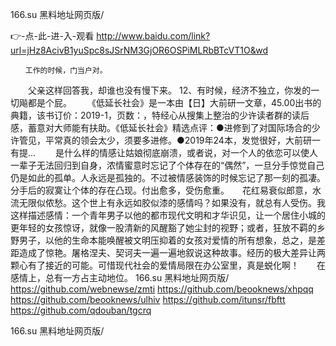 
166.su 黑料地址网页版/




👉-点-此-进-入-观看  http://www.baidu.com/link?url=jHz8AcivB1yuSpc8sJSrNM3GjOR6OSPiMLRbBTcVT1O&wd




	　　工作的时候，门当户对。
　　父亲这样回答我，却谁也没有慢下来。
	12、有时候，经济不独立，你发的一切飚都是个屁。
　　《低延长社会》是一本由【日】大前研一文章，45.00出书的典籍，该书订价：2019-1，页数：，特经心从搜集上整治的少许读者群的读后感，蓄意对大师能有扶助。《低延长社会》精选点评：●进修到了对国际场合的少许管见，平常真的领会太少，须要多进修。●2019年24本，发觉很好，大前研一有提...
　　是什么样的情感让姑娘彻底崩溃，或者说，对一个人的依恋可以使人一辈子无法回归到自身，浓情蜜意时忘记了个体存在的“偶然”，一旦分手惊觉自己仍是如此的孤单。人永远是孤独的。不过被情感装饰的时候忘记了那一刻的孤凄。分手后的寂寞让个体的存在凸现。付出愈多，受伤愈重。　　花红易衰似郎意，水流无限似侬愁。这个世上有永远如胶似漆的感情吗？如果没有，就总有人受伤。我这样描述感情：一个青年男子以他的都市现代文明和才华识见，让一个居住小城的更年轻的女孩惊讶，就像一股清新的风醒豁了她尘封的视野；或者，狂放不羁的乡野男子，以他的生命本能唤醒被文明压抑着的女孩对爱情的所有想象，总之，是差距造成了惊艳。屠格涅夫、契诃夫一遍一遍地叙说这种故事。经历的极大差异让两颗心有了接近的可能。可惜现代社会的爱情局限在办公室里，真是蜕化啊！　　在感情上，总有一方占主动地位。
166.su 黑料地址网页版/ https://github.com/webnewse/zmti
https://github.com/beooknews/xhpqq
https://github.com/beooknews/ulhiv
https://github.com/itunsr/fbftt
https://github.com/qdouban/tgcrq





166.su 黑料地址网页版/

